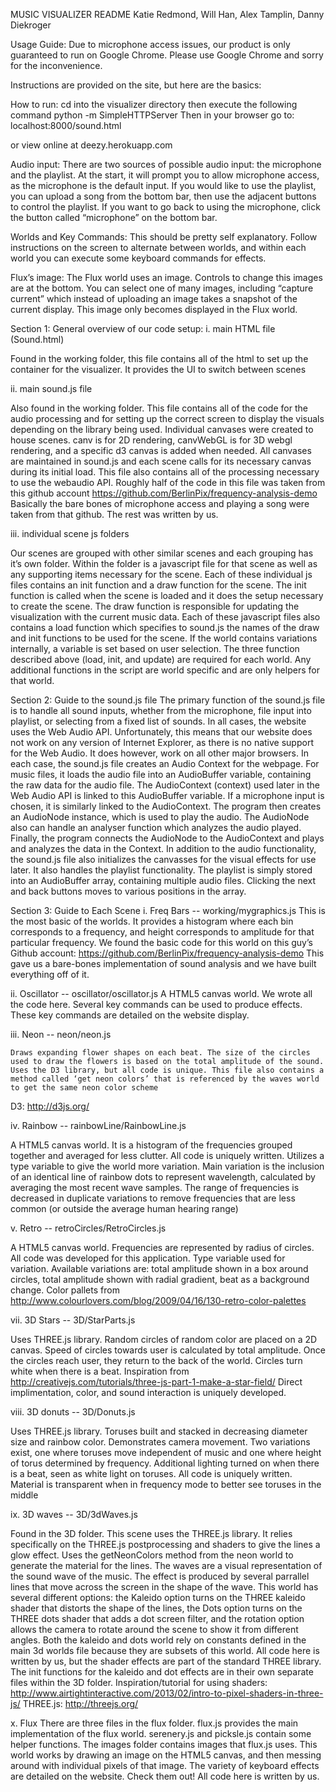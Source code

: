 ﻿MUSIC VISUALIZER README
Katie Redmond, Will Han, Alex Tamplin, Danny Diekroger

Usage Guide:
Due to microphone access issues, our product is only guaranteed to run on Google Chrome. Please use Google Chrome and sorry for the inconvenience.

Instructions are provided on the site, but here are the basics:

How to run:
cd into the visualizer directory then execute the following command
python -m SimpleHTTPServer
Then in your browser go to:
localhost:8000/sound.html

or view online at deezy.herokuapp.com

Audio input:
There are two sources of possible audio input: the microphone and the playlist. At the start, it will prompt you to allow microphone access, as the microphone is the default input. If you would like to use the playlist, you can upload a song from the bottom bar, then use the adjacent buttons to control the playlist. If you want to go back to using the microphone, click the button called “microphone” on the bottom bar. 

Worlds and Key Commands:
This should be pretty self explanatory. Follow instructions on the screen to alternate between worlds, and within each world you can execute some keyboard commands for effects.

Flux’s image:
The Flux world uses an image. Controls to change this images are at the bottom. You can select one of many images, including “capture current” which instead of uploading an image takes a snapshot of the current display. This image only becomes displayed in the Flux world.


Section 1: General overview of our code setup:
i. main HTML file (Sound.html)

Found in the working folder, this file contains all of the html to set up the container for the visualizer. It provides the UI to switch between scenes

ii. main sound.js file

Also found in the working folder. This file contains all of the code for the audio processing and for setting up the correct screen to display the visuals depending on the library being used. 
Individual canvases were created to house scenes. canv is for 2D rendering, canvWebGL is for 3D webgl rendering, and a specific d3 canvas is added when needed. All canvases are maintained in sound.js and each scene calls for its necessary canvas during its initial load.
This file also contains all of the processing necessary to use the webaudio API. Roughly half of the code in this file was taken from this github account https://github.com/BerlinPix/frequency-analysis-demo Basically the bare bones of microphone access and playing a song were taken from that github. The rest was written by us.

iii. individual scene js folders

Our scenes are grouped with other similar scenes and each grouping has it’s own folder. Within the folder is a javascript file for that scene as well as any supporting items necessary for the scene. Each of these individual js files contains an init function and a draw function for the scene. 
The init function is called when the scene is loaded and it does the setup necessary to create the scene. The draw function is responsible for updating the visualization with the current music data.
Each of these javascript files also contains a load function which specifies to sound.js the names of the draw and init functions to be used for the scene. If the world contains variations internally, a variable is set based on user selection.
The three function described above (load, init, and update) are required for each world. Any additional functions in the script are world specific and are only helpers for that world.

Section 2: Guide to the sound.js file
The primary function of the sound.js file is to handle all sound inputs, whether from the microphone, file input into playlist, or selecting from a fixed list of sounds. In all cases, the website uses the Web Audio API. Unfortunately, this means that our website does not work on any version of Internet Explorer, as there is no native support for the Web Audio. It does however, work on all other major browsers.
In each case, the sound.js file creates an Audio Context for the webpage. For music files, it loads the audio file into an AudioBuffer variable, containing the raw data for the audio file. The AudioContext (context) used later in the Web Audio API is linked to this AudioBuffer variable. If a microphone input is chosen, it is similarly linked to the AudioContext. The program then creates an AudioNode instance, which is used to play the audio. The AudioNode also can handle an analyser function which analyzes the audio played. Finally, the program connects the AudioNode to the AudioContext and plays and analyzes the data in the Context.
In addition to the audio functionality, the sound.js file also initializes the canvasses for the visual effects for use later. It also handles the playlist functionality. The playlist is simply stored into an AudioBuffer array, containing multiple audio files. Clicking the next and back buttons moves to various positions in the array.



Section 3: Guide to Each Scene
i. Freq Bars -- working/mygraphics.js
	This is the most basic of the worlds. It provides a histogram where each bin corresponds to a frequency, and height corresponds to amplitude for that particular frequency. We found the basic code for this world on this guy’s Github account: https://github.com/BerlinPix/frequency-analysis-demo
This gave us a bare-bones implementation of sound analysis and we have built everything off of it.

ii. Oscillator -- oscillator/oscillator.js
	A HTML5 canvas world. We wrote all the code here. Several key commands can be used to produce effects. These key commands are detailed on the website display.
	

iii. Neon -- neon/neon.js

	Draws expanding flower shapes on each beat. The size of the circles  used to draw the flowers is based on the total amplitude of the sound. Uses the D3 library, but all code is unique. This file also contains a method called ‘get neon colors’ that is referenced by the waves world to get the same neon color scheme
D3: http://d3js.org/ 

iv. Rainbow -- rainbowLine/RainbowLine.js

A HTML5 canvas world. It is a histogram of the frequencies grouped together and averaged for less clutter. All code is uniquely written.
Utilizes a type variable to give the world more variation. Main variation is the inclusion of an identical line of rainbow dots to represent wavelength, calculated by averaging the most recent wave samples. The range of frequencies is decreased in duplicate variations to remove frequencies that are less common (or outside the average human hearing range)

v. Retro -- retroCircles/RetroCircles.js

A HTML5 canvas world. Frequencies are represented by radius of circles. All code was developed for this application.
Type variable used for variation. Available variations are: total amplitude shown in a box around circles, total amplitude shown with radial gradient, beat as a background change. 
Color pallets from http://www.colourlovers.com/blog/2009/04/16/130-retro-color-palettes 

vii. 3D Stars -- 3D/StarParts.js

Uses THREE.js library. Random circles of random color are placed on a 2D canvas.
Speed of circles towards user is calculated by total amplitude. Once the circles reach user, they return to the back of the world. Circles turn white when there is a beat. 
Inspiration from http://creativejs.com/tutorials/three-js-part-1-make-a-star-field/ Direct implimentation, color, and sound interaction is uniquely developed.

viii. 3D donuts -- 3D/Donuts.js

Uses THREE.js library. Toruses built and stacked in decreasing diameter size and rainbow color. Demonstrates camera movement. 
Two variations exist, one where toruses move independent of music and one where height of torus determined by frequency. 
Additional lighting turned on when there is a beat, seen as white light on toruses. All code is uniquely written.
Material is transparent when in frequency mode to better see toruses in the middle

ix. 3D waves -- 3D/3dWaves.js

Found in the 3D folder. This scene uses the THREE.js library. It relies specifically on the THREE.js postprocessing and shaders to give the lines a glow effect. Uses the getNeonColors method from the neon world to generate the material for the lines. The waves are a visual representation of the sound wave of the music. The effect is produced by several parrallel lines that move across the screen in the shape of the wave. This world has several different options: the Kaleido option turns on the THREE kaleido shader that distorts the shape of the lines, the Dots option turns on the THREE dots shader that adds a dot screen filter, and the rotation option allows the camera to rotate around the scene to show it from different angles. Both the kaleido and dots world rely on constants defined in the main 3d worlds file because they are subsets of this world. All code here is written by us, but the shader effects are part of the standard THREE library. The init functions for the kaleido and dot effects are in their own separate files within the 3D folder. 
Inspiration/tutorial for using shaders: http://www.airtightinteractive.com/2013/02/intro-to-pixel-shaders-in-three-js/ 
THREE.js: http://threejs.org/ 


x. Flux
	There are three files in the flux folder. flux.js provides the main implementation of the flux world. serenery.js and picksle.js contain some helper functions. The images folder contains images that flux.js uses. This world works by drawing an image on the HTML5 canvas, and then messing around with individual pixels of that image. The variety of keyboard effects are detailed on the website. Check them out! All code here is written by us.

